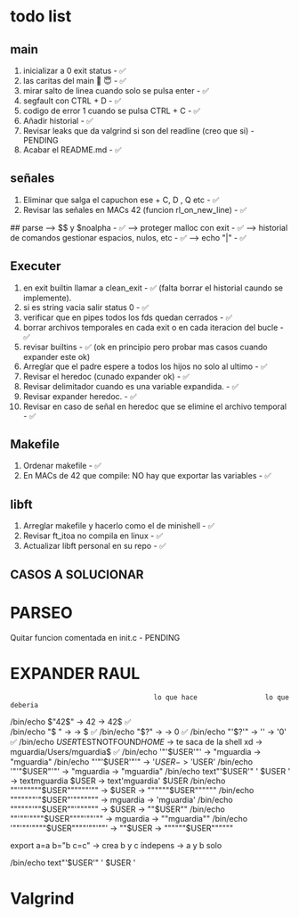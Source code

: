 # todo list

## main

1. inicializar a 0 exit status - ✅
2. las caritas del main 🤬 😇  - ✅
3. mirar salto de linea cuando solo se pulsa enter - ✅
4. segfault con CTRL + D - ✅
5. codigo de error 1 cuando se pulsa CTRL + C - ✅
6. Añadir historial - ✅
7. Revisar leaks que da valgrind si son del readline (creo que si) - PENDING
8. Acabar el README.md - ✅

## señales
1. Eliminar que salga el capuchon ese + C, D , Q etc - ✅
2. Revisar las señales en MACs 42 (funcion rl_on_new_line) - ✅

## parse
--> $$ y $noalpha - ✅
--> proteger malloc con exit - ✅
--> historial de comandos gestionar espacios, nulos, etc - ✅
--> echo "|" - ✅

## Executer

1. en exit builtin llamar a clean_exit - ✅ (falta borrar el historial caundo se implemente).
2. si es string vacia salir status 0 - ✅
3. verificar que en pipes todos los fds quedan cerrados - ✅
4. borrar archivos temporales en cada exit o en cada iteracion del bucle - ✅
5. revisar builtins - ✅ (ok en principio pero probar mas casos cuando expander este ok)
6. Arreglar que el padre espere a todos los hijos no solo al ultimo - ✅
7. Revisar el heredoc (cunado expander ok) - ✅
8. Revisar delimitador cuando es una variable expandida. - ✅
9. Revisar expander heredoc. - ✅
10. Revisar en caso de señal en heredoc que se elimine el archivo temporal - ✅

## Makefile

1. Ordenar makefile - ✅
2. En MACs de 42 que compile: NO hay que exportar las variables - ✅

## libft

1. Arreglar makefile y hacerlo como el de minishell - ✅
2. Revisar ft_itoa no compila en linux - ✅
3. Actualizar libft personal en su repo - ✅



## CASOS A SOLUCIONAR
# PARSEO
Quitar funcion comentada en init.c - PENDING

# EXPANDER RAUL

										lo que hace					lo que deberia

/bin/echo $"42$"						-> 42						-> 42$ ✅		
/bin/echo "$ "							->							-> $ ✅
/bin/echo "$?"							->							-> 0 ✅
/bin/echo "'$?'"						-> ''						-> '0' ✅
/bin/echo $USER$TESTNOTFOUND$HOME$		-> te saca de la shell xd	-> mguardia/Users/mguardia$ ✅
/bin/echo '"'$USER'"' 					-> "mguardia 				-> "mguardia"
/bin/echo "'"'$USER'"'"					-> '$USER					-> '$USER'
/bin/echo '"'"$USER"'"'					-> "mguardia				-> "mguardia"
/bin/echo text"'$USER'" ' $USER '		-> textmguardia  $USER		-> text'mguardia'  $USER
/bin/echo ""'""""""$USER""""""'""		-> $USER					-> """"""$USER""""""
/bin/echo """""""'"$USER"'"""""""		-> mguardia					-> 'mguardia'
/bin/echo """"""'""$USER""'""""""		-> $USER					-> ""$USER""
/bin/echo ""'""'""""$USER""""'""'""		-> mguardia					-> ""mguardia""
/bin/echo '""'""'""""$USER""""'""'""'	-> ""$USER					-> """"""$USER""""""

export a=a b="b          c=c"			-> crea b y c indepens		-> a y b solo



/bin/echo text"'$USER'" ' $USER '



# Valgrind